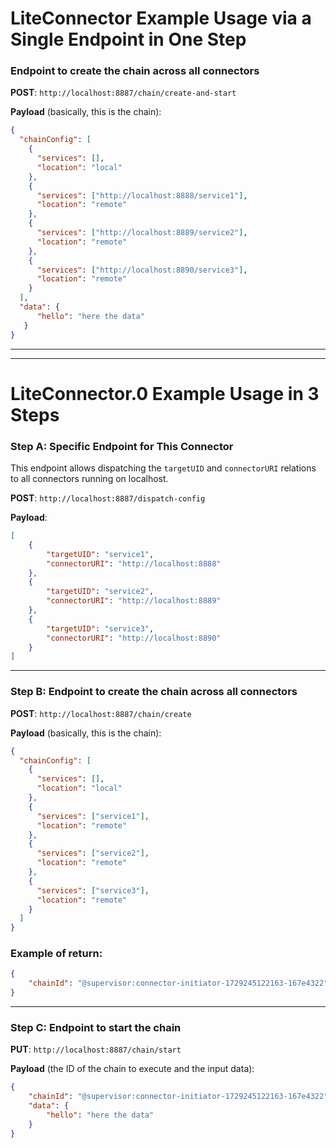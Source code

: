 # LiteConnector Example Usage via a Single Endpoint in One Step

### **Endpoint to create the chain across all connectors**

**POST**: `http://localhost:8887/chain/create-and-start`

**Payload** (basically, this is the chain):

```json
{
  "chainConfig": [
    {
      "services": [],
      "location": "local"
    },
    {
      "services": ["http://localhost:8888/service1"],
      "location": "remote"
    },
    {
      "services": ["http://localhost:8889/service2"],
      "location": "remote"
    },
    {
      "services": ["http://localhost:8890/service3"],
      "location": "remote"
    }
  ],
  "data": {
      "hello": "here the data"
   }
}
```

---
---

# LiteConnector.0 Example Usage in 3 Steps

### Step A: **Specific Endpoint for This Connector**

This endpoint allows dispatching the `targetUID` and `connectorURI` relations to all connectors running on localhost.

**POST**: `http://localhost:8887/dispatch-config`

**Payload**:

```json
[
    {
        "targetUID": "service1",
        "connectorURI": "http://localhost:8888"
    },
    {
        "targetUID": "service2",
        "connectorURI": "http://localhost:8889"
    },
    {
        "targetUID": "service3",
        "connectorURI": "http://localhost:8890"
    }
]
```

---

### Step B: **Endpoint to create the chain across all connectors**

**POST**: `http://localhost:8887/chain/create`

**Payload** (basically, this is the chain):

```json
{
  "chainConfig": [
    {
      "services": [],
      "location": "local"
    },
    {
      "services": ["service1"],
      "location": "remote"
    },
    {
      "services": ["service2"],
      "location": "remote"
    },
    {
      "services": ["service3"],
      "location": "remote"
    }
  ]
}
```

### Example of return:

```json
{
    "chainId": "@supervisor:connector-initiator-1729245122163-167e4322"
}
```

---

### Step C: **Endpoint to start the chain**

**PUT**: `http://localhost:8887/chain/start`

**Payload** (the ID of the chain to execute and the input data):

```json
{
    "chainId": "@supervisor:connector-initiator-1729245122163-167e4322",
    "data": {
        "hello": "here the data"
    }
}
```
